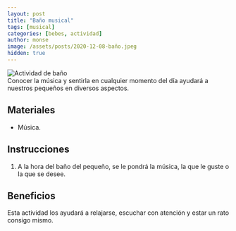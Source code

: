 ```yaml
---
layout: post
title: "Baño musical"
tags: [musical]
categories: [bebes, actividad]
author: monse
image: /assets/posts/2020-12-08-baño.jpeg
hidden: true
---
```

![Actividad de baño](/assets/posts/2020-12-08-baño.jpeg)<br/> 
Conocer la música y sentirla en cualquier momento del día ayudará a nuestros pequeños en diversos aspectos.  

## Materiales 
- Música. 

## Instrucciones 
1. A la hora del baño del pequeño, se le pondrá la música, la que le guste o la que se desee.

## Beneficios 
Esta actividad los ayudará a relajarse, escuchar con atención y estar un rato consigo mismo. 